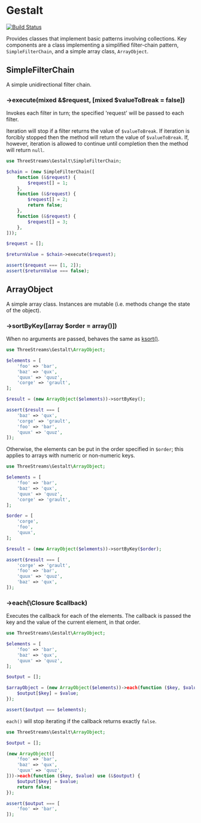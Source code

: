 # Gestalt

[![Build Status](https://travis-ci.com/threestreams/gestalt.svg?branch=master)](https://travis-ci.com/threestreams/gestalt)

Provides classes that implement basic patterns involving collections.  Key components are a class implementing a simplified filter-chain pattern, `SimpleFilterChain`, and a simple array class, `ArrayObject`.

## SimpleFilterChain

A simple unidirectional filter chain.

### ->execute(mixed &$request, [mixed $valueToBreak = false])

Invokes each filter in turn; the specified 'request' will be passed to each filter.

Iteration will stop if a filter returns the value of `$valueToBreak`.  If iteration is forcibly stopped then the method will return the value of `$valueToBreak`.  If, however, iteration is allowed to continue until completion then the method will return `null`.

```php
use ThreeStreams\Gestalt\SimpleFilterChain;

$chain = (new SimpleFilterChain([
    function (&$request) {
        $request[] = 1;
    },
    function (&$request) {
        $request[] = 2;
        return false;
    },
    function (&$request) {
        $request[] = 3;
    },
]));

$request = [];

$returnValue = $chain->execute($request);

assert($request === [1, 2]);
assert($returnValue === false);
```

## ArrayObject

A simple array class.  Instances are mutable (i.e. methods change the state of the object).

### ->sortByKey([array $order = array()])

When no arguments are passed, behaves the same as [ksort()](https://www.php.net/manual/en/function.ksort.php).

```php
use ThreeStreams\Gestalt\ArrayObject;

$elements = [
    'foo' => 'bar',
    'baz' => 'qux',
    'quux' => 'quuz',
    'corge' => 'grault',
];

$result = (new ArrayObject($elements))->sortByKey();

assert($result === [
    'baz' => 'qux',
    'corge' => 'grault',
    'foo' => 'bar',
    'quux' => 'quuz',
]);
```

Otherwise, the elements can be put in the order specified in `$order`; this applies to arrays with numeric or non-numeric keys.

```php
use ThreeStreams\Gestalt\ArrayObject;

$elements = [
    'foo' => 'bar',
    'baz' => 'qux',
    'quux' => 'quuz',
    'corge' => 'grault',
];

$order = [
    'corge',
    'foo',
    'quux',
];

$result = (new ArrayObject($elements))->sortByKey($order);

assert($result === [
    'corge' => 'grault',
    'foo' => 'bar',
    'quux' => 'quuz',
    'baz' => 'qux',
]);
```

### ->each(\Closure $callback)

Executes the callback for each of the elements.  The callback is passed the key and the value of the current element, in that order.

```php
use ThreeStreams\Gestalt\ArrayObject;

$elements = [
    'foo' => 'bar',
    'baz' => 'qux',
    'quux' => 'quuz',
];

$output = [];

$arrayObject = (new ArrayObject($elements))->each(function ($key, $value) use (&$output) {
    $output[$key] = $value;
});

assert($output === $elements);
```

`each()` will stop iterating if the callback returns exactly `false`.

```php
use ThreeStreams\Gestalt\ArrayObject;

$output = [];

(new ArrayObject([
    'foo' => 'bar',
    'baz' => 'qux',
    'quux' => 'quuz',
]))->each(function ($key, $value) use (&$output) {
    $output[$key] = $value;
    return false;
});

assert($output === [
    'foo' => 'bar',
]);
```
